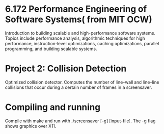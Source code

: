 # 6.172 Performance Engineering of Software Systems( from MIT OCW)
Introduction to building scalable and high-performance software systems. Topics
include performance analysis, algorithmic techniques for high performance,
instruction-level optimizations, caching optimizations, parallel programming,
and building scalable systems.
# Project 2: Collision Detection
Optimized collision detector. Computes the number of line-wall and line-line
collisions that occur during a certain number of frames in a screensaver.
# Compiling and running
Compile with make and run with ./screensaver [-g] <numFrames> [input-file]. The -g flag shows graphics over X11.
